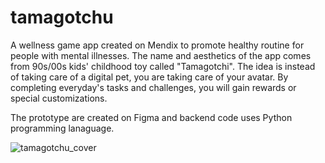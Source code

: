 # tamagotchu
A wellness game app created on Mendix to promote healthy routine for people with mental illnesses. The name and aesthetics of the app comes from 90s/00s kids' childhood toy called "Tamagotchi". The idea is instead of taking care of a digital pet, you are taking care of your avatar. By completing everyday's tasks and challenges, you will gain rewards or special customizations. 

The prototype are created on Figma and backend code uses Python programming lanaguage.




![tamagotchu_cover](https://github.com/mngngc/tamagotchu/assets/97634408/f9e3b670-16a5-4754-afb0-313f47207d20)
